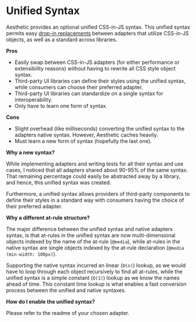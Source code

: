 # Unified Syntax

Aesthetic provides an optional unified CSS-in-JS syntax. This unified syntax permits easy
[drop-in replacements](https://en.wikipedia.org/wiki/Drop-in_replacement) between adapters that
utilize CSS-in-JS objects, as well as a standard across libraries.

**Pros**

- Easily swap between CSS-in-JS adapters (for either performance or extensibility reasons) without
  having to rewrite all CSS style object syntax.
- Third-party UI libraries can define their styles using the unified syntax, while consumers can
  choose their preferred adapter.
- Third-party UI libraries can standardize on a single syntax for interoperability.
- Only have to learn one form of syntax.

**Cons**

- Slight overhead (like milliseconds) converting the unified syntax to the adapters native syntax.
  However, Aesthetic caches heavily.
- Must learn a new form of syntax (hopefully the last one).

**Why a new syntax?**

While implementing adapters and writing tests for all their syntax and use cases, I noticed that all
adapters shared about 90-95% of the same syntax. That remaining percentage could easily be
abstracted away by a library, and hence, this unified syntax was created.

Furthermore, a unified syntax allows providers of third-party components to define their styles in a
standard way with consumers having the choice of their preferred adapter.

**Why a different at-rule structure?**

The major difference between the unified syntax and native adapters syntax, is that at-rules in the
unified syntax are now multi-dimensional objects indexed by the name of the at-rule (`@media`),
while at-rules in the native syntax are single objects indexed by the at-rule declaration
(`@media (min-width: 100px)`).

Supporting the native syntax incurred an linear (`O(n)`) lookup, as we would have to loop through
each object recursively to find all at-rules, while the unified syntax is a simple constant (`O(1)`)
lookup as we know the names ahead of time. This constant time lookup is what enables a fast
conversion process between the unified and native syntaxes.

**How do I enable the unified syntax?**

Please refer to the readme of your chosen adapter.
